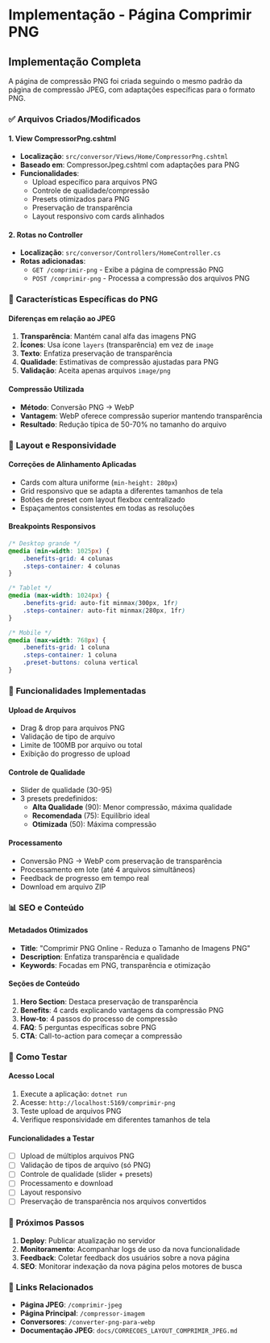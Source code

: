 # Implementação - Página Comprimir PNG

## Implementação Completa

A página de compressão PNG foi criada seguindo o mesmo padrão da página de compressão JPEG, com adaptações específicas para o formato PNG.

### ✅ **Arquivos Criados/Modificados**

#### **1. View CompressorPng.cshtml**
- **Localização**: `src/conversor/Views/Home/CompressorPng.cshtml`
- **Baseado em**: CompressorJpeg.cshtml com adaptações para PNG
- **Funcionalidades**:
  - Upload específico para arquivos PNG
  - Controle de qualidade/compressão
  - Presets otimizados para PNG
  - Preservação de transparência
  - Layout responsivo com cards alinhados

#### **2. Rotas no Controller**
- **Localização**: `src/conversor/Controllers/HomeController.cs`
- **Rotas adicionadas**:
  - `GET /comprimir-png` - Exibe a página de compressão PNG
  - `POST /comprimir-png` - Processa a compressão dos arquivos PNG

### 🎨 **Características Específicas do PNG**

#### **Diferenças em relação ao JPEG**
1. **Transparência**: Mantém canal alfa das imagens PNG
2. **Ícones**: Usa ícone `layers` (transparência) em vez de `image`
3. **Texto**: Enfatiza preservação de transparência
4. **Qualidade**: Estimativas de compressão ajustadas para PNG
5. **Validação**: Aceita apenas arquivos `image/png`

#### **Compressão Utilizada**
- **Método**: Conversão PNG → WebP
- **Vantagem**: WebP oferece compressão superior mantendo transparência
- **Resultado**: Redução típica de 50-70% no tamanho do arquivo

### 📱 **Layout e Responsividade**

#### **Correções de Alinhamento Aplicadas**
- Cards com altura uniforme (`min-height: 280px`)
- Grid responsivo que se adapta a diferentes tamanhos de tela
- Botões de preset com layout flexbox centralizado
- Espaçamentos consistentes em todas as resoluções

#### **Breakpoints Responsivos**
```css
/* Desktop grande */
@media (min-width: 1025px) {
    .benefits-grid: 4 colunas
    .steps-container: 4 colunas
}

/* Tablet */
@media (max-width: 1024px) {
    .benefits-grid: auto-fit minmax(300px, 1fr)
    .steps-container: auto-fit minmax(280px, 1fr)
}

/* Mobile */
@media (max-width: 768px) {
    .benefits-grid: 1 coluna
    .steps-container: 1 coluna
    .preset-buttons: coluna vertical
}
```

### 🔧 **Funcionalidades Implementadas**

#### **Upload de Arquivos**
- Drag & drop para arquivos PNG
- Validação de tipo de arquivo
- Limite de 100MB por arquivo ou total
- Exibição do progresso de upload

#### **Controle de Qualidade**
- Slider de qualidade (30-95)
- 3 presets predefinidos:
  - **Alta Qualidade** (90): Menor compressão, máxima qualidade
  - **Recomendada** (75): Equilíbrio ideal
  - **Otimizada** (50): Máxima compressão

#### **Processamento**
- Conversão PNG → WebP com preservação de transparência
- Processamento em lote (até 4 arquivos simultâneos)
- Feedback de progresso em tempo real
- Download em arquivo ZIP

### 📊 **SEO e Conteúdo**

#### **Metadados Otimizados**
- **Title**: "Comprimir PNG Online - Reduza o Tamanho de Imagens PNG"
- **Description**: Enfatiza transparência e qualidade
- **Keywords**: Focadas em PNG, transparência e otimização

#### **Seções de Conteúdo**
1. **Hero Section**: Destaca preservação de transparência
2. **Benefits**: 4 cards explicando vantagens da compressão PNG
3. **How-to**: 4 passos do processo de compressão
4. **FAQ**: 5 perguntas específicas sobre PNG
5. **CTA**: Call-to-action para começar a compressão

### 🚀 **Como Testar**

#### **Acesso Local**
1. Execute a aplicação: `dotnet run`
2. Acesse: `http://localhost:5169/comprimir-png`
3. Teste upload de arquivos PNG
4. Verifique responsividade em diferentes tamanhos de tela

#### **Funcionalidades a Testar**
- [ ] Upload de múltiplos arquivos PNG
- [ ] Validação de tipos de arquivo (só PNG)
- [ ] Controle de qualidade (slider + presets)
- [ ] Processamento e download
- [ ] Layout responsivo
- [ ] Preservação de transparência nos arquivos convertidos

### 📝 **Próximos Passos**

1. **Deploy**: Publicar atualização no servidor
2. **Monitoramento**: Acompanhar logs de uso da nova funcionalidade
3. **Feedback**: Coletar feedback dos usuários sobre a nova página
4. **SEO**: Monitorar indexação da nova página pelos motores de busca

### 🔗 **Links Relacionados**

- **Página JPEG**: `/comprimir-jpeg`
- **Página Principal**: `/compressor-imagem`
- **Conversores**: `/converter-png-para-webp`
- **Documentação JPEG**: `docs/CORRECOES_LAYOUT_COMPRIMIR_JPEG.md` 